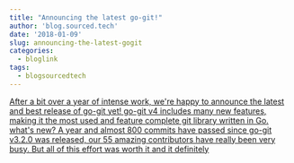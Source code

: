 ```yaml
---
title: "Announcing the latest go-git!"
author: 'blog.sourced.tech'
date: '2018-01-09'
slug: announcing-the-latest-gogit
categories:
  - bloglink
tags:
  - blogsourcedtech
---
```


[After a bit over a year of intense work, we're happy to announce the latest and best release of go-git yet! go-git v4 includes many new features, making it the most used and feature complete git library written in Go. what's new? A year and almost 800 commits have passed since go-git v3.2.0 was released, our 55 amazing contributors have really been very busy. But all of this effort was worth it and it definitely<i class="fas fa-external-link-alt"></i>](https://blog.sourced.tech//blog.sourced.tech/post/go-git-v4/)

